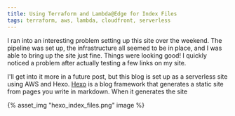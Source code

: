 ```yaml
---
title: Using Terraform and Lambda@Edge for Index Files
tags: terraform, aws, lambda, cloudfront, serverless
---
```


I ran into an interesting problem setting up this site over the weekend. The pipeline was set up, the infrastructure all seemed to be in place, and I was able to bring up the site just fine.
Things were looking good! I quickly noticed a problem after actually testing a few links on my site.

 I'll get into it more in a future post, but this blog is set up as a serverless site using AWS and Hexo.
[Hexo](https://hexo.io) is a blog framework that generates a static site from pages you write in markdown. When it generates the site

{% asset_img "hexo_index_files.png" image %}
